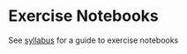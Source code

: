 # Exercise Notebooks

See [syllabus](https://docs.google.com/document/d/10_wCC7VYoGAZ3dtts5uBvwCXr9GcyvdCd34nYPHY9V4/edit?usp=sharing) for a guide to exercise notebooks
